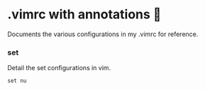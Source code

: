 # .vimrc with annotations 🌸 

Documents the various configurations in my .vimrc for reference.

### set

Detail the set configurations in vim.

```vim
set nu
```
